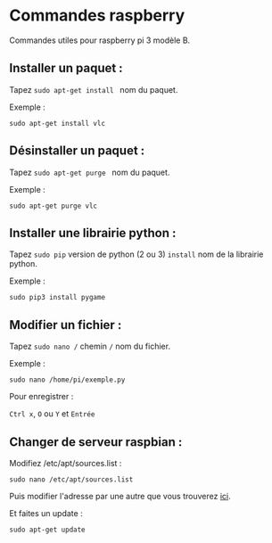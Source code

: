 # Commandes raspberry

Commandes utiles pour raspberry pi 3 modèle B.

## Installer un paquet :

Tapez `sudo apt-get install ` nom du paquet.

Exemple :

`sudo apt-get install vlc`

## Désinstaller un paquet :

Tapez `sudo apt-get purge ` nom du paquet.

Exemple :

`sudo apt-get purge vlc`

## Installer une librairie python :

Tapez `sudo pip` version de python (2 ou 3) ` install ` nom de la librairie python.

Exemple :

`sudo pip3 install pygame`

## Modifier un fichier :

Tapez `sudo nano /` chemin `/` nom du fichier.

Exemple :

`sudo nano /home/pi/exemple.py`

Pour enregistrer :

`Ctrl x`, `O` ou `Y` et `Entrée`

## Changer de serveur raspbian :

Modifiez /etc/apt/sources.list :

`sudo nano /etc/apt/sources.list`

Puis modifier l'adresse par une autre que vous trouverez [ici](http://www.raspbian.org/RaspbianMirrors).

Et faites un update :

`sudo apt-get update`

